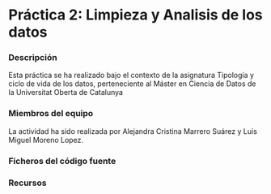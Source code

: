 # Práctica 2: Limpieza y Analisis de los datos
### Descripción
Esta práctica se ha realizado bajo el contexto de la asignatura Tipología y ciclo de vida de los datos, 
perteneciente al Máster en Ciencia de Datos de la Universitat Oberta de Catalunya
### Miembros del equipo
La actividad ha sido realizada por Alejandra Cristina Marrero Suárez y Luis Miguel Moreno Lopez.
### Ficheros del código fuente
### Recursos
